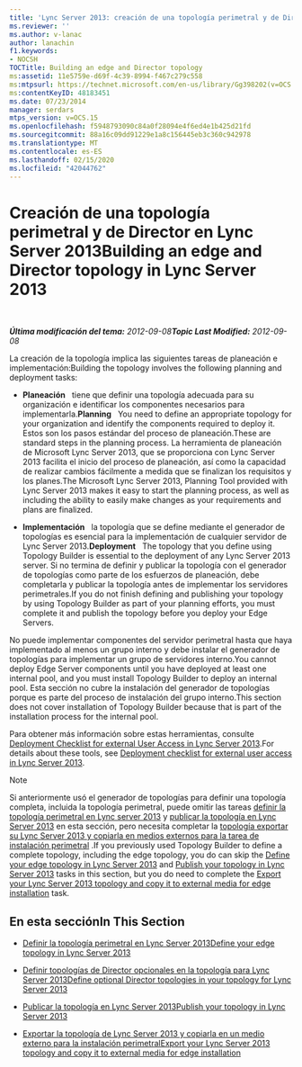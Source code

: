 ```yaml
---
title: 'Lync Server 2013: creación de una topología perimetral y de Director'
ms.reviewer: ''
ms.author: v-lanac
author: lanachin
f1.keywords:
- NOCSH
TOCTitle: Building an edge and Director topology
ms:assetid: 11e5759e-d69f-4c39-8994-f467c279c558
ms:mtpsurl: https://technet.microsoft.com/en-us/library/Gg398202(v=OCS.15)
ms:contentKeyID: 48183451
ms.date: 07/23/2014
manager: serdars
mtps_version: v=OCS.15
ms.openlocfilehash: f5948793090c84a0f28094e4f6ed4e1b425d21fd
ms.sourcegitcommit: 88a16c09dd91229e1a8c156445eb3c360c942978
ms.translationtype: MT
ms.contentlocale: es-ES
ms.lasthandoff: 02/15/2020
ms.locfileid: "42044762"
---
```

<div data-xmlns="http://www.w3.org/1999/xhtml">

<div class="topic" data-xmlns="http://www.w3.org/1999/xhtml" data-msxsl="urn:schemas-microsoft-com:xslt" data-cs="http://msdn.microsoft.com/">

<div data-asp="http://msdn2.microsoft.com/asp">

# <a name="building-an-edge-and-director-topology-in-lync-server-2013"></a><span data-ttu-id="631af-102">Creación de una topología perimetral y de Director en Lync Server 2013</span><span class="sxs-lookup"><span data-stu-id="631af-102">Building an edge and Director topology in Lync Server 2013</span></span>

</div>

<div id="mainSection">

<div id="mainBody">

<span> </span>

<span data-ttu-id="631af-103">_**Última modificación del tema:** 2012-09-08_</span><span class="sxs-lookup"><span data-stu-id="631af-103">_**Topic Last Modified:** 2012-09-08_</span></span>

<span data-ttu-id="631af-104">La creación de la topología implica las siguientes tareas de planeación e implementación:</span><span class="sxs-lookup"><span data-stu-id="631af-104">Building the topology involves the following planning and deployment tasks:</span></span>

  - <span data-ttu-id="631af-105">**Planeación**   tiene que definir una topología adecuada para su organización e identificar los componentes necesarios para implementarla.</span><span class="sxs-lookup"><span data-stu-id="631af-105">**Planning**   You need to define an appropriate topology for your organization and identify the components required to deploy it.</span></span> <span data-ttu-id="631af-106">Estos son los pasos estándar del proceso de planeación.</span><span class="sxs-lookup"><span data-stu-id="631af-106">These are standard steps in the planning process.</span></span> <span data-ttu-id="631af-107">La herramienta de planeación de Microsoft Lync Server 2013, que se proporciona con Lync Server 2013 facilita el inicio del proceso de planeación, así como la capacidad de realizar cambios fácilmente a medida que se finalizan los requisitos y los planes.</span><span class="sxs-lookup"><span data-stu-id="631af-107">The Microsoft Lync Server 2013, Planning Tool provided with Lync Server 2013 makes it easy to start the planning process, as well as including the ability to easily make changes as your requirements and plans are finalized.</span></span>

  - <span data-ttu-id="631af-108">**Implementación**   la topología que se define mediante el generador de topologías es esencial para la implementación de cualquier servidor de Lync Server 2013.</span><span class="sxs-lookup"><span data-stu-id="631af-108">**Deployment**   The topology that you define using Topology Builder is essential to the deployment of any Lync Server 2013 server.</span></span> <span data-ttu-id="631af-109">Si no termina de definir y publicar la topología con el generador de topologías como parte de los esfuerzos de planeación, debe completarla y publicar la topología antes de implementar los servidores perimetrales.</span><span class="sxs-lookup"><span data-stu-id="631af-109">If you do not finish defining and publishing your topology by using Topology Builder as part of your planning efforts, you must complete it and publish the topology before you deploy your Edge Servers.</span></span>

<span data-ttu-id="631af-110">No puede implementar componentes del servidor perimetral hasta que haya implementado al menos un grupo interno y debe instalar el generador de topologías para implementar un grupo de servidores interno.</span><span class="sxs-lookup"><span data-stu-id="631af-110">You cannot deploy Edge Server components until you have deployed at least one internal pool, and you must install Topology Builder to deploy an internal pool.</span></span> <span data-ttu-id="631af-111">Esta sección no cubre la instalación del generador de topologías porque es parte del proceso de instalación del grupo interno.</span><span class="sxs-lookup"><span data-stu-id="631af-111">This section does not cover installation of Topology Builder because that is part of the installation process for the internal pool.</span></span>

<span data-ttu-id="631af-112">Para obtener más información sobre estas herramientas, consulte [Deployment Checklist for external User Access in Lync Server 2013](lync-server-2013-deployment-checklist-for-external-user-access.md).</span><span class="sxs-lookup"><span data-stu-id="631af-112">For details about these tools, see [Deployment checklist for external user access in Lync Server 2013](lync-server-2013-deployment-checklist-for-external-user-access.md).</span></span>

<div>


> [!NOTE]  
> <span data-ttu-id="631af-113">Si anteriormente usó el generador de topologías para definir una topología completa, incluida la topología perimetral, puede omitir las tareas <A href="lync-server-2013-define-your-edge-topology.md">definir la topología perimetral en Lync server 2013</A> y <A href="lync-server-2013-publish-your-topology.md">publicar la topología en Lync Server 2013</A> en esta sección, pero necesita completar la <A href="lync-server-2013-export-your-topology-and-copy-it-to-external-media-for-edge-installation.md">topología exportar su Lync Server 2013 y copiarla en medios externos para la tarea de instalación perimetral</A> .</span><span class="sxs-lookup"><span data-stu-id="631af-113">If you previously used Topology Builder to define a complete topology, including the edge topology, you do can skip the <A href="lync-server-2013-define-your-edge-topology.md">Define your edge topology in Lync Server 2013</A> and <A href="lync-server-2013-publish-your-topology.md">Publish your topology in Lync Server 2013</A> tasks in this section, but you do need to complete the <A href="lync-server-2013-export-your-topology-and-copy-it-to-external-media-for-edge-installation.md">Export your Lync Server 2013 topology and copy it to external media for edge installation</A> task.</span></span>



</div>

<div>

## <a name="in-this-section"></a><span data-ttu-id="631af-114">En esta sección</span><span class="sxs-lookup"><span data-stu-id="631af-114">In This Section</span></span>

  - [<span data-ttu-id="631af-115">Definir la topología perimetral en Lync Server 2013</span><span class="sxs-lookup"><span data-stu-id="631af-115">Define your edge topology in Lync Server 2013</span></span>](lync-server-2013-define-your-edge-topology.md)

  - [<span data-ttu-id="631af-116">Definir topologías de Director opcionales en la topología para Lync Server 2013</span><span class="sxs-lookup"><span data-stu-id="631af-116">Define optional Director topologies in your topology for Lync Server 2013</span></span>](lync-server-2013-define-optional-director-topologies-in-your-topology.md)

  - [<span data-ttu-id="631af-117">Publicar la topología en Lync Server 2013</span><span class="sxs-lookup"><span data-stu-id="631af-117">Publish your topology in Lync Server 2013</span></span>](lync-server-2013-publish-your-topology.md)

  - [<span data-ttu-id="631af-118">Exportar la topología de Lync Server 2013 y copiarla en un medio externo para la instalación perimetral</span><span class="sxs-lookup"><span data-stu-id="631af-118">Export your Lync Server 2013 topology and copy it to external media for edge installation</span></span>](lync-server-2013-export-your-topology-and-copy-it-to-external-media-for-edge-installation.md)

</div>

</div>

<span> </span>

</div>

</div>

</div>

